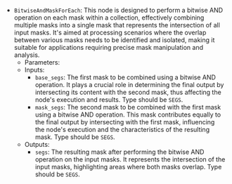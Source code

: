 - `BitwiseAndMaskForEach`: This node is designed to perform a bitwise AND operation on each mask within a collection, effectively combining multiple masks into a single mask that represents the intersection of all input masks. It's aimed at processing scenarios where the overlap between various masks needs to be identified and isolated, making it suitable for applications requiring precise mask manipulation and analysis.
    - Parameters:
    - Inputs:
        - `base_segs`: The first mask to be combined using a bitwise AND operation. It plays a crucial role in determining the final output by intersecting its content with the second mask, thus affecting the node's execution and results. Type should be `SEGS`.
        - `mask_segs`: The second mask to be combined with the first mask using a bitwise AND operation. This mask contributes equally to the final output by intersecting with the first mask, influencing the node's execution and the characteristics of the resulting mask. Type should be `SEGS`.
    - Outputs:
        - `segs`: The resulting mask after performing the bitwise AND operation on the input masks. It represents the intersection of the input masks, highlighting areas where both masks overlap. Type should be `SEGS`.
